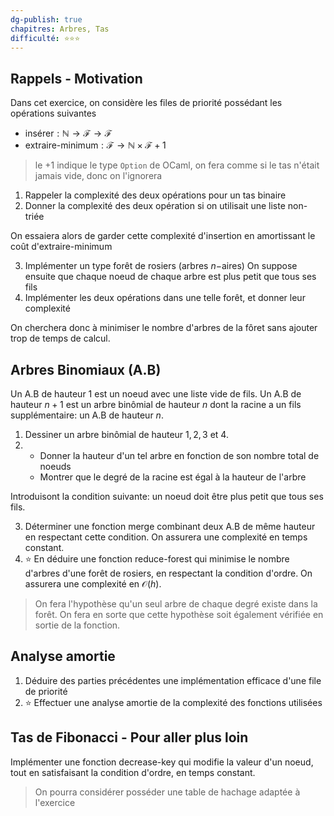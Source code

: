 ```yaml
---
dg-publish: true
chapitres: Arbres, Tas
difficulté: ⭐⭐⭐
---
```


Rappels - Motivation
---

Dans cet exercice, on considère les files de priorité possédant les opérations suivantes 
- $\text{insérer} : \mathbb{N} \to \mathcal{F} \to \mathcal{F}$
- $\text{extraire-minimum} : \mathcal{F} \to \mathbb{N} \times \mathcal{F} +1$
> le $+1$ indique le type `Option` de OCaml, on fera comme si le tas n'était jamais vide, donc on l'ignorera

1. Rappeler la complexité des deux opérations pour un tas binaire
2. Donner la complexité des deux opération si on utilisait une liste non-triée

On essaiera alors de garder cette complexité d'insertion en amortissant le coût d'$\text{extraire-minimum}$

3. Implémenter un type forêt de rosiers (arbres $n-$aires)
On suppose ensuite que chaque noeud de chaque arbre est plus petit que tous ses fils
4. Implémenter les deux opérations dans une telle forêt, et donner leur complexité

On cherchera donc à minimiser le nombre d'arbres de la fôret sans ajouter trop de temps de calcul.

Arbres Binomiaux (A.B)
---

Un A.B de hauteur $1$ est un noeud avec une liste vide de fils.
Un A.B de hauteur $n+1$ est un arbre binômial de hauteur $n$ dont la racine a un fils supplémentaire: un A.B de hauteur $n$.

1. Dessiner un arbre binômial de hauteur $1,2,3$ et $4$.
2. 
	- Donner la hauteur d'un tel arbre en fonction de son nombre total de noeuds
	- Montrer que le degré de la racine est égal à la hauteur de l'arbre

Introduisont la condition suivante: un noeud doit être plus petit que tous ses fils.

3. Déterminer une fonction $\text{merge}$ combinant deux A.B de même hauteur en respectant cette condition. On assurera une complexité en temps constant.
4. ⭐ En déduire une fonction $\text{reduce-forest}$ qui minimise le nombre d'arbres d'une forêt de rosiers, en respectant la condition d'ordre. On assurera une complexité en $\mathcal{O}(h)$.
> On fera l'hypothèse qu'un seul arbre de chaque degré existe dans la forêt. On fera en sorte que cette hypothèse soit également vérifiée en sortie de la fonction.

Analyse amortie
---

1. Déduire des parties précédentes une implémentation efficace d'une file de priorité
2. ⭐ Effectuer une analyse amortie de la complexité des fonctions utilisées

Tas de Fibonacci - Pour aller plus loin
---

Implémenter une fonction $\text{decrease-key}$ qui modifie la valeur d'un noeud, tout en satisfaisant la condition d'ordre, en temps constant.
> On pourra considérer posséder une table de hachage adaptée à l'exercice

